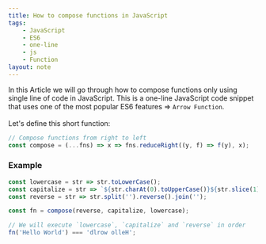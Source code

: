 ```yaml
---
title: How to compose functions in JavaScript
tags:
    - JavaScript
    - ES6
    - one-line
    - js
    - Function
layout: note
---
```




In this Article we will go through how to compose functions only using single line of code in JavaScript.
This is a one-line JavaScript code snippet that uses one of the most popular ES6 features => `Arrow Function`.
<br/>
<br/>
Let's define this short function:

```js {.wrap}
// Compose functions from right to left
const compose = (...fns) => x => fns.reduceRight((y, f) => f(y), x);
```

### Example

```js {.wrap}
const lowercase = str => str.toLowerCase();
const capitalize = str => `${str.charAt(0).toUpperCase()}${str.slice(1)}`;
const reverse = str => str.split('').reverse().join('');

const fn = compose(reverse, capitalize, lowercase);

// We will execute `lowercase`, `capitalize` and `reverse` in order
fn('Hello World') === 'dlrow olleH';
```